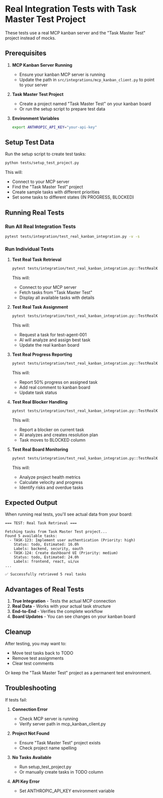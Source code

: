 # Real Integration Tests with Task Master Test Project

These tests use a real MCP kanban server and the "Task Master Test" project instead of mocks.

## Prerequisites

1. **MCP Kanban Server Running**
   - Ensure your kanban MCP server is running
   - Update the path in `src/integrations/mcp_kanban_client.py` to point to your server

2. **Task Master Test Project**
   - Create a project named "Task Master Test" on your kanban board
   - Or run the setup script to prepare test data

3. **Environment Variables**
   ```bash
   export ANTHROPIC_API_KEY="your-api-key"
   ```

## Setup Test Data

Run the setup script to create test tasks:

```bash
python tests/setup_test_project.py
```

This will:
- Connect to your MCP server
- Find the "Task Master Test" project
- Create sample tasks with different priorities
- Set some tasks to different states (IN PROGRESS, BLOCKED)

## Running Real Tests

### Run All Real Integration Tests
```bash
pytest tests/integration/test_real_kanban_integration.py -v -s
```

### Run Individual Tests

1. **Test Real Task Retrieval**
   ```bash
   pytest tests/integration/test_real_kanban_integration.py::TestRealKanbanIntegration::test_real_task_retrieval -v -s
   ```
   
   This will:
   - Connect to your MCP server
   - Fetch tasks from "Task Master Test" 
   - Display all available tasks with details

2. **Test Real Task Assignment**
   ```bash
   pytest tests/integration/test_real_kanban_integration.py::TestRealKanbanIntegration::test_real_task_assignment -v -s
   ```
   
   This will:
   - Request a task for test-agent-001
   - AI will analyze and assign best task
   - Update the real kanban board

3. **Test Real Progress Reporting**
   ```bash
   pytest tests/integration/test_real_kanban_integration.py::TestRealKanbanIntegration::test_real_progress_reporting -v -s
   ```
   
   This will:
   - Report 50% progress on assigned task
   - Add real comment to kanban board
   - Update task status

4. **Test Real Blocker Handling**
   ```bash
   pytest tests/integration/test_real_kanban_integration.py::TestRealKanbanIntegration::test_real_blocker_handling -v -s
   ```
   
   This will:
   - Report a blocker on current task
   - AI analyzes and creates resolution plan
   - Task moves to BLOCKED column

5. **Test Real Board Monitoring**
   ```bash
   pytest tests/integration/test_real_kanban_integration.py::TestRealKanbanIntegration::test_real_board_monitoring -v -s
   ```
   
   This will:
   - Analyze project health metrics
   - Calculate velocity and progress
   - Identify risks and overdue tasks

## Expected Output

When running real tests, you'll see actual data from your board:

```
=== TEST: Real Task Retrieval ===

Fetching tasks from Task Master Test project...
Found 5 available tasks:
  - TASK-123: Implement user authentication (Priority: high)
    Status: todo, Estimated: 16.0h
    Labels: backend, security, oauth
  - TASK-124: Create dashboard UI (Priority: medium)
    Status: todo, Estimated: 24.0h
    Labels: frontend, react, ui/ux
...

✅ Successfully retrieved 5 real tasks
```

## Advantages of Real Tests

1. **True Integration** - Tests the actual MCP connection
2. **Real Data** - Works with your actual task structure
3. **End-to-End** - Verifies the complete workflow
4. **Board Updates** - You can see changes on your kanban board

## Cleanup

After testing, you may want to:
- Move test tasks back to TODO
- Remove test assignments
- Clear test comments

Or keep the "Task Master Test" project as a permanent test environment.

## Troubleshooting

If tests fail:

1. **Connection Error**
   - Check MCP server is running
   - Verify server path in mcp_kanban_client.py
   
2. **Project Not Found**
   - Ensure "Task Master Test" project exists
   - Check project name spelling

3. **No Tasks Available**
   - Run setup_test_project.py
   - Or manually create tasks in TODO column

4. **API Key Error**
   - Set ANTHROPIC_API_KEY environment variable